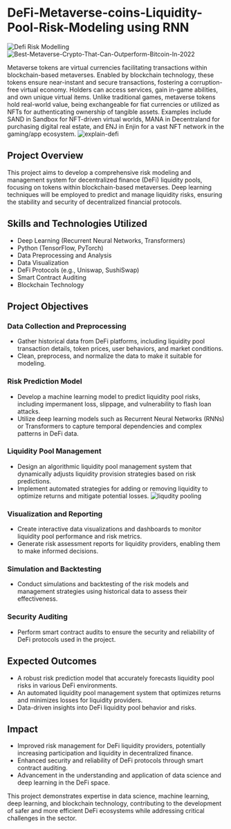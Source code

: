# DeFi-Metaverse-coins-Liquidity-Pool-Risk-Modeling using RNN
![Defi Risk Modelling](https://github.com/ssprakash5/DeFi-Metaverse-coins-Liquidity-RNNPool-Risk-Modeling-using-/assets/154003057/0e0874e1-0995-4e1d-b683-13451aebb03c)
![Best-Metaverse-Crypto-That-Can-Outperform-Bitcoin-In-2022](https://github.com/ssprakash5/DeFi-Metaverse-coins-Liquidity-Pooling-and-Risk-Modeling-using-RNN/assets/154003057/17518d7c-f064-4e00-9404-34475f3c2a71)

Metaverse tokens are virtual currencies facilitating transactions within blockchain-based metaverses. Enabled by blockchain technology, these tokens ensure near-instant and secure transactions, fostering a corruption-free virtual economy. Holders can access services, gain in-game abilities, and own unique virtual items. Unlike traditional games, metaverse tokens hold real-world value, being exchangeable for fiat currencies or utilized as NFTs for authenticating ownership of tangible assets. Examples include SAND in Sandbox for NFT-driven virtual worlds, MANA in Decentraland for purchasing digital real estate, and ENJ in Enjin for a vast NFT network in the gaming/app ecosystem.
![explain-defi](https://github.com/ssprakash5/DeFi-Metaverse-coins-Liquidity-Pooling-and-Risk-Modeling-using-RNN/assets/154003057/55c8fdd4-1a41-49f7-b2ff-265c3da8b481)

## Project Overview

This project aims to develop a comprehensive risk modeling and management system for decentralized finance (DeFi) liquidity pools, focusing on tokens within blockchain-based metaverses. Deep learning techniques will be employed to predict and manage liquidity risks, ensuring the stability and security of decentralized financial protocols.

## Skills and Technologies Utilized

- Deep Learning (Recurrent Neural Networks, Transformers)
- Python (TensorFlow, PyTorch)
- Data Preprocessing and Analysis
- Data Visualization
- DeFi Protocols (e.g., Uniswap, SushiSwap)
- Smart Contract Auditing
- Blockchain Technology

## Project Objectives

### Data Collection and Preprocessing

- Gather historical data from DeFi platforms, including liquidity pool transaction details, token prices, user behaviors, and market conditions.
- Clean, preprocess, and normalize the data to make it suitable for modeling.

### Risk Prediction Model

- Develop a machine learning model to predict liquidity pool risks, including impermanent loss, slippage, and vulnerability to flash loan attacks.
- Utilize deep learning models such as Recurrent Neural Networks (RNNs) or Transformers to capture temporal dependencies and complex patterns in DeFi data.

### Liquidity Pool Management

- Design an algorithmic liquidity pool management system that dynamically adjusts liquidity provision strategies based on risk predictions.
- Implement automated strategies for adding or removing liquidity to optimize returns and mitigate potential losses.
![liqudity pooling](https://github.com/ssprakash5/DeFi-Metaverse-coins-Liquidity-Pooling-and-Risk-Modeling-using-RNN/assets/154003057/83c5fd75-9f7f-4e20-87be-f70ab0a93571)

### Visualization and Reporting

- Create interactive data visualizations and dashboards to monitor liquidity pool performance and risk metrics.
- Generate risk assessment reports for liquidity providers, enabling them to make informed decisions.

### Simulation and Backtesting

- Conduct simulations and backtesting of the risk models and management strategies using historical data to assess their effectiveness.

### Security Auditing

- Perform smart contract audits to ensure the security and reliability of DeFi protocols used in the project.

## Expected Outcomes

- A robust risk prediction model that accurately forecasts liquidity pool risks in various DeFi environments.
- An automated liquidity pool management system that optimizes returns and minimizes losses for liquidity providers.
- Data-driven insights into DeFi liquidity pool behavior and risks.

## Impact

- Improved risk management for DeFi liquidity providers, potentially increasing participation and liquidity in decentralized finance.
- Enhanced security and reliability of DeFi protocols through smart contract auditing.
- Advancement in the understanding and application of data science and deep learning in the DeFi space.

This project demonstrates expertise in data science, machine learning, deep learning, and blockchain technology, contributing to the development of safer and more efficient DeFi ecosystems while addressing critical challenges in the sector.



